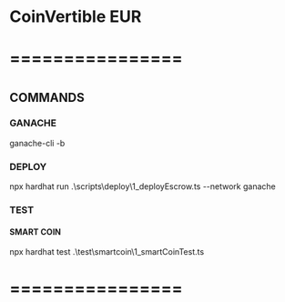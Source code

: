 # CoinVertible EUR

# ================

#

## COMMANDS

### GANACHE

ganache-cli -b

### DEPLOY

npx hardhat run .\scripts\deploy\1_deployEscrow.ts --network ganache

### TEST

#### SMART COIN

npx hardhat test .\test\smartcoin\1_smartCoinTest.ts

# ================
